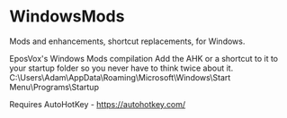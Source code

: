 # WindowsMods
Mods and enhancements, shortcut replacements, for Windows. 


EposVox's Windows Mods compilation
Add the AHK or a shortcut to it to your startup folder so you never have to think twice about it.
C:\Users\Adam\AppData\Roaming\Microsoft\Windows\Start Menu\Programs\Startup

Requires AutoHotKey - https://autohotkey.com/
